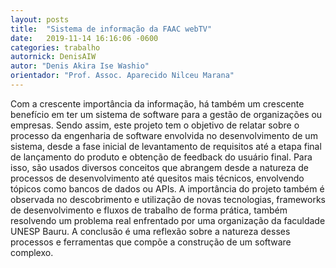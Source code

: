 ```yaml
---
layout: posts
title:  "Sistema de informação da FAAC webTV"
date:   2019-11-14 16:16:06 -0600
categories: trabalho
autornick: DenisAIW
autor: "Denis Akira Ise Washio"
orientador: "Prof. Assoc. Aparecido Nilceu Marana"
---
```

Com a crescente importância da informação, há também um crescente benefício em ter um sistema de software para a gestão de organizações ou empresas. Sendo assim, este projeto tem o objetivo de relatar sobre o processo da engenharia de software envolvida no desenvolvimento de um sistema, desde a fase inicial de levantamento de requisitos até a etapa final de lançamento do produto e obtenção de feedback do usuário final. Para isso, são usados diversos conceitos que abrangem desde a natureza de processos de desenvolvimento até quesitos mais técnicos, envolvendo tópicos como bancos de dados ou APIs. A importância do projeto também é observada no descobrimento e utilização de novas tecnologias, frameworks de desenvolvimento e fluxos de trabalho de forma prática, também resolvendo um problema real enfrentado por uma organização da faculdade UNESP Bauru. A conclusão é uma reflexão sobre a natureza desses processos e ferramentas que compõe a construção de um software complexo.

